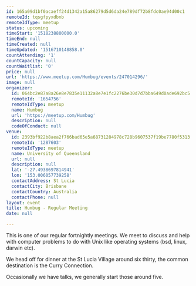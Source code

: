 ```yaml
---
id: 165a09d1bf0acaeff24d1342a15a86279d5d6da24e789df72b8fdc0ae94d00c1
remoteId: tqsgfpyxdbnb
remoteIdType: meetup
status: upcoming
timeStart: '1518238800000.0'
timeEnd: null
timeCreated: null
timeUpdated: '1516710148858.0'
countAttending: '1'
countCapacity: null
countWaitlist: '0'
price: null
url: 'https://www.meetup.com/Humbug/events/247014296/'
image: null
organizer:
  id: 064bc2e87a8a26e8e7835e11132a8e7e1fc2276be30d7d7bba649d0ade692bc5
  remoteId: '1654756'
  remoteIdType: meetup
  name: Humbug
  url: 'https://meetup.com/Humbug'
  description: null
  codeOfConduct: null
venue:
  id: 2393bf922b8aea2f766bad65e5a68731284978c728b9607537f19be7780f5313
  remoteId: '1287603'
  remoteIdType: meetup
  name: University of Queensland
  url: null
  description: null
  lat: '-27.4938697814941'
  lon: '153.006057739258'
  contactAddress: St Lucia
  contactCity: Brisbane
  contactCountry: Australia
  contactPhone: null
layout: event
title: Humbug - Regular Meeting
date: null

---
```

<p>This is one of our regular fortnightly meetings. We meet to discuss and help with computer problems to do with Unix like operating systems (bsd, linux, darwin etc).</p> <p>We head off for dinner at the St Lucia Village around six thirty, the common destination is the Curry Connection.</p> <p>Occasionally we have talks, we generally start those around five.</p> 
